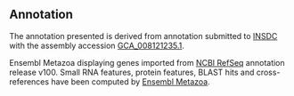 **Annotation**
----------

The annotation presented is derived from annotation submitted to
[INSDC](http://www.insdc.org) with the assembly accession [GCA\_008121235.1](http://www.ebi.ac.uk/ena/data/view/GCA_008121235.1).

Ensembl Metazoa displaying genes imported from [NCBI RefSeq](https://www.ncbi.nlm.nih.gov/genome/annotation_euk/Drosophila_subobscura/100) annotation release v100.
Small RNA features, protein features, BLAST hits and cross-references have been
computed by [Ensembl Metazoa](https://metazoa.ensembl.org/info/genome/annotation/index.html).
